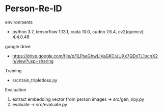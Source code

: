 # Person-Re-ID

environments
- python 3.7, tensorflow 1.13.1, cuda 10.0, cudnn 7.6.4, cv2(opencv) 4.4.0.46

google drive
- https://drive.google.com/file/d/1LPseGhwLIVaGKCrJUXx7QDxTL1ocnX2h/view?usp=sharing

Training
- src/train_tripletloss.py

Evaluation
1. extract embedding vector from person images
  -> src/gen_npy.py
2. evaluate
  -> src/evaluate.py
